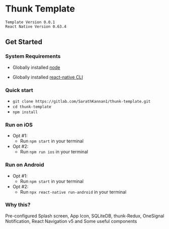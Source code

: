 # Thunk Template
```text
Template Version 0.0.1
React Native Version 0.63.4
```
## Get Started

### System Requirements

* Globally installed [node](https://nodejs.org/en/)

* Globally installed [react-native CLI](https://facebook.github.io/react-native/docs/getting-started.html)


### Quick start

* `git clone https://gitlab.com/SarathKannan1/thunk-template.git`
* `cd thunk-template`
* `npm install`

### Run on iOS

 * Opt #1:
 	* Run `npm start` in your terminal
 * Opt #2:
	* Run `npm run ios` in your terminal

### Run on Android

  * Opt #1:
  	* Run `npm start` in your terminal
  * Opt #2:
    * Run `npx react-native run-android`  in your terminal

### Why this?

Pre-configured Splash screen, App Icon, SQLiteDB, thunk-Redux, OneSignal Notification, React Navigation v5 and Some useful components
